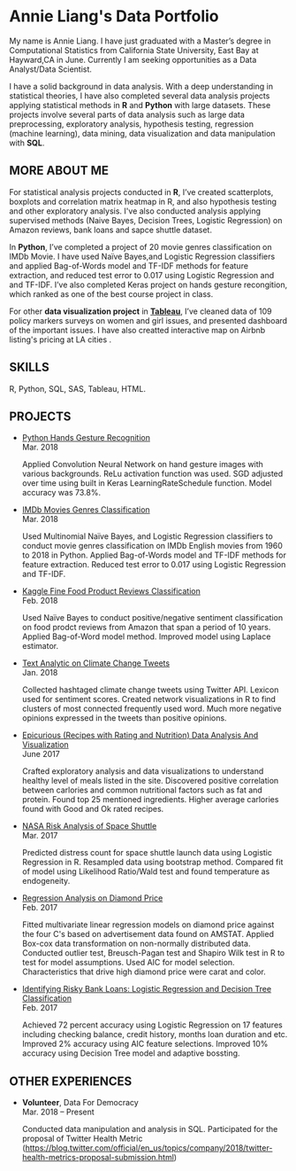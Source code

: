 # Annie Liang's Data Portfolio

My name is Annie Liang. I have just graduated with a Master’s degree in Computational Statistics from California State University, East Bay at Hayward,CA in June. Currently I am seeking opportunities as a Data Analyst/Data Scientist. 

I have a solid background in data analysis. With a deep understanding in statistical theories, I have also completed several data analysis projects applying statistical methods in **R** and **Python** with large datasets. These projects involve several parts of data analysis such as large data preprocessing, exploratory analysis, hypothesis testing, regression (machine learning), data mining, data visualization and data manipulation with **SQL**. 

## MORE ABOUT ME
For statistical analysis projects conducted in **R**, I’ve created scatterplots, boxplots and correlation matrix heatmap in R, and also hypothesis testing and other exploratory analysis. I've also conducted analysis applying supervised methods (Naive Bayes, Decision Trees, Logistic Regression) on Amazon reviews, bank loans and sapce shuttle dataset.

In **Python**, I’ve completed a project of 20 movie genres classification on IMDb Movie. I have used Naïve Bayes,and Logistic Regression classifiers and applied Bag-of-Words model and TF-IDF methods for feature extraction, and reduced test error to 0.017 using Logistic Regression and  and TF-IDF. I’ve also completed Keras project on hands gesture recongition, which ranked as one of the best course project in class.

For other **data visualization project** in [**Tableau**](https://public.tableau.com/profile/annie.liang8543), I’ve cleaned data of 109 policy markers surveys on women and girl issues, and presented dashboard of the important issues. I have also creatted interactive map on Airbnb listing's pricing at LA cities .


## SKILLS
R, Python, SQL, SAS, Tableau, HTML.

## PROJECTS

- [Python Hands Gesture Recognition](https://github.com/aliang5/aliang5.github/tree/master/Projects/Hands-Recognition)<br />Mar. 2018
  
  Applied Convolution Neural Network on hand gesture images with various backgrounds. ReLu activation function was used. SGD adjusted over time using built in Keras LearningRateSchedule function. Model accuracy was 73.8%.

- [IMDb Movies Genres Classification](https://github.com/aliang5/aliang5.github/tree/master/Projects/IMDB_movies)<br />Mar. 2018

  Used Multinomial Naïve Bayes, and Logistic Regression classifiers to conduct movie genres classification on IMDb English movies from 1960 to 2018 in Python. Applied Bag-of-Words model and TF-IDF methods for feature extraction. Reduced test error to 0.017 using Logistic Regression and TF-IDF. 

  
- [ Kaggle Fine Food Product Reviews Classification](https://github.com/aliang5/aliang5.github/tree/master/Projects/Amazon_food_reviews)<br />Feb. 2018

  Used Naïve Bayes to conduct positive/negative sentiment classification on food prodct reviews from Amazon that span a period of 10 years. Applied Bag-of-Word model method. Improved model using Laplace estimator.


- [Text Analytic on Climate Change Tweets](https://github.com/aliang5/aliang5.github/tree/master/Projects/Tweets)<br />Jan. 2018

  Collected hashtaged climate change tweets using Twitter API. Lexicon used for sentiment scores. Created network visualizations in R to find clusters of most connected frequently used word. Much more negative opinions expressed in the tweets than positive opinions. 


- [Epicurious (Recipes with Rating and Nutrition) Data Analysis And Visualization](https://github.com/aliang5/aliang5.github/tree/master/Projects/Epicurious)<br />June 2017
  
  Crafted exploratory analysis and data visualizations to understand healthy level of meals listed in the site. Discovered positive correlation between carlories and common nutritional factors such as fat and protein. Found top 25 mentioned ingredients. Higher average carlories found with Good and Ok rated recipes.


- [NASA Risk Analysis of Space Shuttle](https://github.com/aliang5/aliang5.github/tree/master/Projects/Space_NASA)<br /> Mar. 2017

  Predicted distress count for space shuttle launch data using Logistic Regression in R. Resampled data using bootstrap method. Compared fit of model using Likelihood Ratio/Wald test and found temperature as endogeneity.


- [Regression Analysis on Diamond Price](https://github.com/aliang5/aliang5.github/tree/master/Projects/Diamond_Price)<br /> Feb. 2017
  
  Fitted multivariate linear regression models on diamond price against the four C's based on  advertisement data found on AMSTAT. Applied Box-cox data transformation on non-normally distributed data. Conducted outlier test, Breusch-Pagan test and Shapiro Wilk test in R to test for model assumptions. Used AIC for model selection. Characteristics that drive high diamond price were carat and color.


- [Identifying Risky Bank Loans: Logistic Regression and Decision Tree Classification](https://github.com/aliang5/aliang5.github/tree/master/Projects/Bank_Loan)<br /> Feb. 2017

   Achieved 72 percent accuracy using Logistic Regression on 17 features including checking balance, credit history, months loan duration and etc. Improved 2% accuracy using AIC feature selections. Improved 10% accuracy using Decision Tree model and adaptive bossting.


## OTHER EXPERIENCES
- **Volunteer**, Data For Democracy<br />Mar. 2018 – Present
  
  Conducted data manipulation and analysis in SQL. Participated for the proposal of Twitter Health Metric (https://blog.twitter.com/official/en_us/topics/company/2018/twitter-health-metrics-proposal-submission.html) 
  
